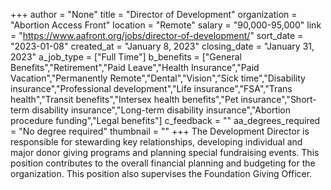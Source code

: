 +++
author = "None"
title = "Director of Development"
organization = "Abortion Access Front"
location = "Remote"
salary = "90,000-95,000"
link = "https://www.aafront.org/jobs/director-of-development/"
sort_date = "2023-01-08"
created_at = "January 8, 2023"
closing_date = "January 31, 2023"
a_job_type = ["Full Time"]
b_benefits = ["General Benefits","Retirement","Paid Leave","Health Insurance","Paid Vacation","Permanently Remote","Dental","Vision","Sick time","Disability insurance","Professional development","Life insurance","FSA","Trans health","Transit benefits","Intersex health benefits","Pet insurance","Short-term disability insurance","Long-term disability insurance","Abortion procedure funding","Legal benefits"]
c_feedback = ""
aa_degrees_required = "No degree required"
thumbnail = ""
+++
The Development Director is responsible for stewarding key relationships, developing individual and major donor giving programs and planning special fundraising events. This position contributes to the overall financial planning and budgeting for the organization. This position also supervises the Foundation Giving Officer.